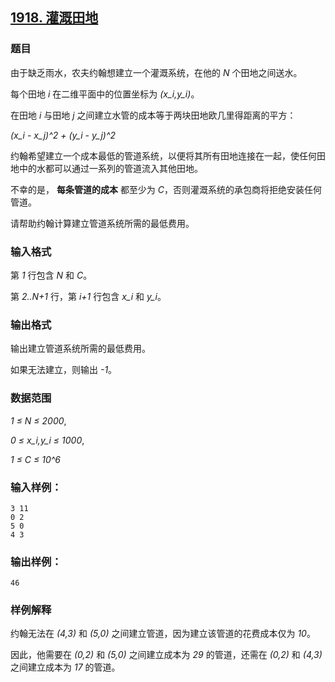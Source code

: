 ## [1918. 灌溉田地](https://www.acwing.com/problem/content/1920/)

### 题目

由于缺乏雨水，农夫约翰想建立一个灌溉系统，在他的 *N* 个田地之间送水。

每个田地 *i* 在二维平面中的位置坐标为 *(x_i,y_i)*。

在田地 *i* 与田地 *j* 之间建立水管的成本等于两块田地欧几里得距离的平方：

*(x_i - x_j)^2 + (y_i - y_j)^2*

约翰希望建立一个成本最低的管道系统，以便将其所有田地连接在一起，使任何田地中的水都可以通过一系列的管道流入其他田地。

不幸的是， **每条管道的成本** 都至少为 *C*，否则灌溉系统的承包商将拒绝安装任何管道。

请帮助约翰计算建立管道系统所需的最低费用。

### 输入格式

第 *1* 行包含 *N* 和 *C*。

第 *2..N+1* 行，第 *i+1* 行包含 *x_i* 和 *y_i*。

### 输出格式

输出建立管道系统所需的最低费用。

如果无法建立，则输出 *-1*。

### 数据范围

*1 ≤ N ≤ 2000*,

*0 ≤ x_i,y_i ≤ 1000*,

*1 ≤ C ≤ 10^6*

### 输入样例：

```
3 11
0 2
5 0
4 3
```

### 输出样例：

```
46
```

### 样例解释

约翰无法在 *(4,3)* 和 *(5,0)* 之间建立管道，因为建立该管道的花费成本仅为 *10*。

因此，他需要在 *(0,2)* 和 *(5,0)* 之间建立成本为 *29* 的管道，还需在 *(0,2)* 和 *(4,3)* 之间建立成本为 *17* 的管道。
